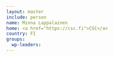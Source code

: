 ```yaml
---
layout: master
include: person
name: Minna Lappalainen
home: <a href="https://csc.fi">CSC</a>
country: FI
groups:
  wp-leaders:
---
```

